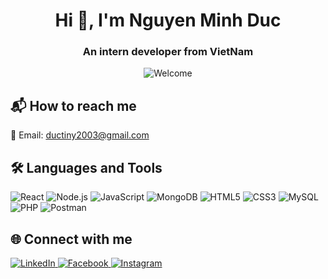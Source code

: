 <div align="center">

# Hi 👋, I'm Nguyen Minh Duc

### An intern developer from VietNam

<img src="https://media2.giphy.com/media/v1.Y2lkPTc5MGI3NjExdThmdWJtaTlkdDY5Y2dqdG80enpheXd3Zm01bXp6MHVqN3NtbTNuMiZlcD12MV9pbnRlcm5hbF9naWZfYnlfaWQmY3Q9Zw/xUPGGDNsLvqsBOhuU0/giphy.gif" alt="Welcome" />

</div>


## 📬 How to reach me

📧 Email: [ductiny2003@gmail.com](mailto:ductiny2003@gmail.com)


## 🛠️ Languages and Tools

<p align="left">
  <img src="https://img.icons8.com/color/48/react-native.png" alt="React"/>
  <img src="https://img.icons8.com/color/48/000000/nodejs.png" alt="Node.js"/>
  <img src="https://img.icons8.com/color/48/000000/javascript--v1.png" alt="JavaScript"/>
 <img src="https://img.icons8.com/color/48/000000/mongodb.png" alt="MongoDB"/>
  <img src="https://img.icons8.com/color/48/000000/html-5--v1.png" alt="HTML5"/>
  <img src="https://img.icons8.com/color/48/000000/css3.png" alt="CSS3"/>
  <img src="https://img.icons8.com/color/48/000000/mysql-logo.png" alt="MySQL"/>
  <img src="https://img.icons8.com/officel/48/php-logo.png" alt="PHP"/>
  <img src="https://img.icons8.com/color/48/000000/postman-api.png" alt="Postman"/
  <img src="https://img.icons8.com/color/48/000000/git.png" alt="Git"/>
  
</p>


## 🌐 Connect with me

<p align="left">
  <a href="https://www.linkedin.com/" target="_blank">
    <img src="https://img.icons8.com/color/48/000000/linkedin.png" alt="LinkedIn"/>
  </a>
  <a href="https://www.facebook.com/kusnnn" target="_blank">
    <img src="https://img.icons8.com/color/48/000000/facebook-new.png" alt="Facebook"/>
  </a>
  <a href="https://www.instagram.com/ducnm._" target="_blank">
    <img src="https://img.icons8.com/color/48/000000/instagram-new.png" alt="Instagram"/>
  </a>
</p>

